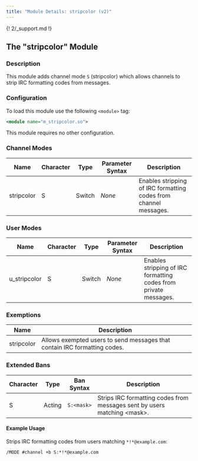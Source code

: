 ```yaml
---
title: "Module Details: stripcolor (v2)"
---
```


{! 2/_support.md !}

## The "stripcolor" Module

### Description

This module adds channel mode `S` (stripcolor) which allows channels to strip IRC formatting codes from messages.

### Configuration

To load this module use the following `<module>` tag:

```xml
<module name="m_stripcolor.so">
```

This module requires no other configuration.

### Channel Modes

Name       | Character | Type   | Parameter Syntax | Description
---------- | --------- | ------ | ---------------- | -----------
stripcolor | S         | Switch | *None*           | Enables stripping of IRC formatting codes from channel messages.

### User Modes

Name         | Character | Type   | Parameter Syntax | Description
------------ | --------- | ------ | ---------------- | -----------
u_stripcolor | S         | Switch | *None*           | Enables stripping of IRC formatting codes from private messages.

### Exemptions

Name       | Description
---------- | -----------
stripcolor | Allows exempted users to send messages that contain IRC formatting codes.

### Extended Bans

Character | Type   | Ban Syntax | Description
--------- | ------ | ---------- | -----------
S         | Acting | `S:<mask>` | Strips IRC formatting codes from messages sent by users matching &lt;mask&gt;.

#### Example Usage

Strips IRC formatting codes from users matching `*!*@example.com`:

```plaintext
/MODE #channel +b S:*!*@example.com
```
